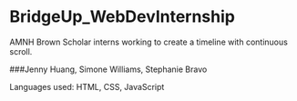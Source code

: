 # BridgeUp_WebDevInternship
AMNH Brown Scholar interns working to create a timeline with continuous scroll.

###Jenny Huang, Simone Williams, Stephanie Bravo

Languages used: HTML, CSS, JavaScript
